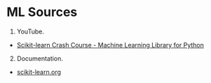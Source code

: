 # ML Sources

1. YouTube.
  - [Scikit-learn Crash Course - Machine Learning Library for Python](https://youtu.be/0B5eIE_1vpU?si=zbZRC_942jHngrhq)
2. Documentation.
  - [scikit-learn.org](https://scikit-learn.org/stable/)
